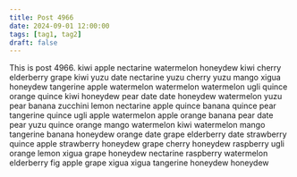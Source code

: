 ```yaml
---
title: Post 4966
date: 2024-09-01 12:00:00
tags: [tag1, tag2]
draft: false
---
```

This is post 4966.
kiwi
apple
nectarine
watermelon
honeydew
kiwi
cherry
elderberry
grape
kiwi
yuzu
date
nectarine
yuzu
cherry
yuzu
mango
xigua
honeydew
tangerine
apple
watermelon
watermelon
watermelon
ugli
quince
orange
quince
kiwi
honeydew
pear
date
date
honeydew
watermelon
yuzu
pear
banana
zucchini
lemon
nectarine
apple
quince
banana
quince
pear
tangerine
quince
ugli
apple
watermelon
apple
orange
banana
pear
date
pear
yuzu
quince
orange
mango
watermelon
kiwi
watermelon
mango
tangerine
banana
honeydew
orange
date
grape
elderberry
date
strawberry
quince
apple
strawberry
honeydew
grape
cherry
honeydew
raspberry
ugli
orange
lemon
xigua
grape
honeydew
nectarine
raspberry
watermelon
elderberry
fig
apple
grape
xigua
xigua
tangerine
honeydew
honeydew
